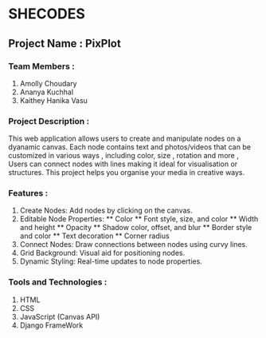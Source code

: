 # SHECODES 

## Project Name : PixPlot 

### Team Members :
1. Amolly Choudary
2. Ananya Kuchhal
3. Kaithey Hanika Vasu 

### Project Description :

This web application allows users to create and manipulate nodes on a dyanamic canvas. Each node contains text and photos/videos that can be customized in various ways , including color, size , rotation and more , Users can connect nodes with lines making it ideal for visualisation or structures. 
This project helps you organise your media in creative ways.

### Features :

1. Create Nodes: Add nodes by clicking on the canvas.
2. Editable Node Properties:
     ** Color
     ** Font style, size, and color
     ** Width and height
     ** Opacity
     ** Shadow color, offset, and blur
     ** Border style and color
     ** Text decoration
     ** Corner radius
3. Connect Nodes: Draw connections between nodes using curvy lines.
4. Grid Background: Visual aid for positioning nodes.
5. Dynamic Styling: Real-time updates to node properties.


### Tools and Technologies :
1. HTML
2. CSS
3. JavaScript (Canvas API)
4. Django FrameWork
